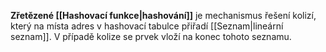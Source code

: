 **Zřetězené [[Hashovací funkce|hashování]]** je mechanismus řešení kolizí, který na místa adres v hashovací tabulce přiřadí [[Seznam|lineární seznam]]. V případě kolize se prvek vloží na konec tohoto seznamu.